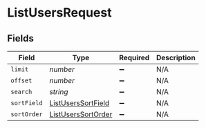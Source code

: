# ListUsersRequest


## Fields

| Field                                                               | Type                                                                | Required                                                            | Description                                                         |
| ------------------------------------------------------------------- | ------------------------------------------------------------------- | ------------------------------------------------------------------- | ------------------------------------------------------------------- |
| `limit`                                                             | *number*                                                            | :heavy_minus_sign:                                                  | N/A                                                                 |
| `offset`                                                            | *number*                                                            | :heavy_minus_sign:                                                  | N/A                                                                 |
| `search`                                                            | *string*                                                            | :heavy_minus_sign:                                                  | N/A                                                                 |
| `sortField`                                                         | [ListUsersSortField](../../models/operations/listuserssortfield.md) | :heavy_minus_sign:                                                  | N/A                                                                 |
| `sortOrder`                                                         | [ListUsersSortOrder](../../models/operations/listuserssortorder.md) | :heavy_minus_sign:                                                  | N/A                                                                 |